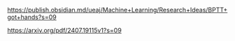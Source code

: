 https://publish.obsidian.md/ueaj/Machine+Learning/Research+Ideas/BPTT+got+hands?s=09

https://arxiv.org/pdf/2407.19115v1?s=09
